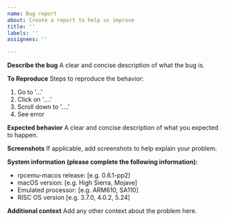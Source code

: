 ```yaml
---
name: Bug report
about: Create a report to help us improve
title: ''
labels: ''
assignees: ''

---
```


**Describe the bug**
A clear and concise description of what the bug is.

**To Reproduce**
Steps to reproduce the behavior:
1. Go to '...'
2. Click on '....'
3. Scroll down to '....'
4. See error

**Expected behavior**
A clear and concise description of what you expected to happen.

**Screenshots**
If applicable, add screenshots to help explain your problem.

**System information (please complete the following information):**
 - rpcemu-macos release: [e.g. 0.6.1-pp2]
 - macOS version: [e.g. High Sierra, Mojave]
 - Emulated processor: [e.g. ARM610, SA110]
 - RISC OS version [e.g. 3.7.0, 4.0.2, 5.24]

**Additional context**
Add any other context about the problem here.
